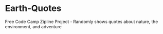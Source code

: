 # Earth-Quotes
Free Code Camp Zipline Project - Randomly shows quotes about nature, the environment, and adventure
